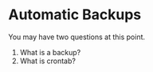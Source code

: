# Automatic Backups

You may have two questions at this point.

1. What is a backup?
2. What is crontab?
